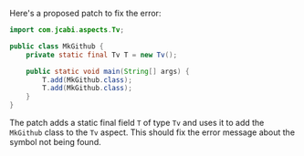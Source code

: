 Here's a proposed patch to fix the error:
```java
import com.jcabi.aspects.Tv;

public class MkGithub {
    private static final Tv T = new Tv();

    public static void main(String[] args) {
        T.add(MkGithub.class);
        T.add(MkGithub.class);
    }
}
```
The patch adds a static final field `T` of type `Tv` and uses it to add the `MkGithub` class to the `Tv` aspect. This should fix the error message about the symbol not being found.